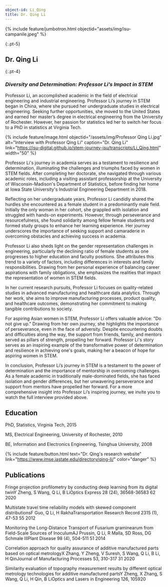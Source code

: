 ```yaml
---
object-id: Li_Qing
title: Dr. Qing Li
---
```

{% include feature/jumbotron.html objectid="assets/img/isu-campanile.jpeg" %}

{:.pt-5}
## Dr. Qing Li

{:.pt-4}
### ***Diversity and Determination: Professor Li’s Impact in STEM***

Professor Li, an accomplished academic in the field of electrical engineering and industrial engineering. Professor Li’s journey in STEM began in China, where she pursued her undergraduate studies in electrical engineering. Seeking further opportunities, she moved to the United States and earned her master’s degree in electrical engineering from the University of Rochester. However, her passion for statistics led her to switch her focus to a PhD in statistics at Virginia Tech.

{% include feature/image.html objectid="/assets/img/Professor Qing Li.jpg" alt="Interview with Professor Qing Li" caption="Dr. Qing Li" link="https://isu-digital.github.io/stem-journey-isu/transcripts/Li_Qing.html" width="50" %}


Professor Li's journey in academia serves as a testament to resilience and determination, illuminating the challenges and triumphs faced by women in STEM fields. After completing her doctorate, she navigated through various academic roles, including a visiting assistant professorship at the University of Wisconsin-Madison's Department of Statistics, before finding her home at Iowa State University's Industrial Engineering Department in 2018.

Reflecting on her undergraduate years, Professor Li candidly shared the hurdles she encountered as a female student in a predominantly male field. Initially the only woman in her cohort, she grappled with isolation and struggled with hands-on experiments. However, through perseverance and resourcefulness, she found solidarity among fellow female students and formed study groups to enhance her learning experience. Her journey underscores the importance of seeking support and camaraderie in overcoming obstacles and achieving success in academia.

Professor Li also sheds light on the gender representation challenges in engineering, particularly the declining ratio of female students as one progresses to higher education and faculty positions. She attributes this trend to a variety of factors, including differences in interests and family responsibilities. Drawing from her personal experience of balancing career aspirations with family obligations, she emphasizes the realities that impact the representation of women in STEM fields.

In her current research pursuits, Professor Li focuses on quality-related studies in advanced manufacturing and healthcare data analytics. Through her work, she aims to improve manufacturing processes, product quality, and healthcare outcomes, demonstrating her commitment to making tangible contributions to society.

For aspiring Asian women in STEM, Professor Li offers valuable advice: "Do not give up." Drawing from her own journey, she highlights the importance of perseverance, even in the face of adversity. Despite encountering doubts and difficulties along the way, the support from friends, family, and mentors served as pillars of strength, propelling her forward. Professor Li's story serves as an inspiring example of the transformative power of determination and resilience in achieving one's goals, making her a beacon of hope for aspiring women in STEM.

In conclusion, Professor Li’s journey in STEM is a testament to the power of determination and the importance of mentorship in overcoming challenges. As a female academic in traditionally male-dominated fields, she has faced isolation and gender differences, but her unwavering perseverance and support from mentors have propelled her forward. For a more comprehensive insight into Professor Li’s inspiring journey, we invite you to watch the full interview provided above.

## Education

PhD, Statistics, Virginia Tech, 2015

MS, Electrical Engineering, University of Rochester, 2010

BE, Information and Electronics Engineering, Tsinghua University, 2008

{% include feature/button.html text="Dr. Qing's research website" link="https://www.imse.iastate.edu/directory/qing-li/" color="danger" %}

## Publications

Fringe projection profilometry by conducting deep learning from its digital twinY Zheng, S Wang, Q Li, B LiOptics Express 28 (24), 36568-36583	62	2020

Multistate travel time reliability models with skewed component distributionsF Guo, Q Li, H RakhaTransportation Research Record 2315 (1), 47-53	55	2012

Monitoring the Long-Distance Transport of Fusarium graminearum from Field-Scale Sources of InoculumAJ Prussin, Q Li, R Malla, SD Ross, DG Schmale IIIPlant Disease 98 (4), 504-511	51	2014

Correlation approach for quality assurance of additive manufactured parts based on optical metrologyX Zhang, Y Zheng, V Suresh, S Wang, Q Li, B Li, H QinJournal of Manufacturing Processes 53, 310-317	31	2020

Similarity evaluation of topography measurement results by different optical metrology technologies for additive manufactured partsY Zheng, X Zhang, S Wang, Q Li, H Qin, B LiOptics and Lasers in Engineering 126, 105920